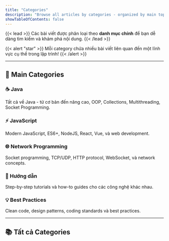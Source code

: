 ```yaml
---
title: "Categories"
description: "Browse all articles by categories - organized by main topics"
showTableOfContents: false
---
```


{{< lead >}}
Các bài viết được phân loại theo **danh mục chính** để bạn dễ dàng tìm kiếm và khám phá nội dung.
{{< /lead >}}

{{< alert "star" >}}
Mỗi category chứa nhiều bài viết liên quan đến một lĩnh vực cụ thể trong lập trình!
{{< /alert >}}

---

## 🎯 Main Categories

### ☕ Java
Tất cả về Java - từ cơ bản đến nâng cao, OOP, Collections, Multithreading, Socket Programming.

### ⚡ JavaScript  
Modern JavaScript, ES6+, NodeJS, React, Vue, và web development.

### 🌐 Network Programming
Socket programming, TCP/UDP, HTTP protocol, WebSocket, và network concepts.

### 📖 Hướng dẫn
Step-by-step tutorials và how-to guides cho các công nghệ khác nhau.

### 💡 Best Practices
Clean code, design patterns, coding standards và best practices.

---

## 📚 Tất cả Categories


